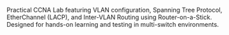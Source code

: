 Practical CCNA Lab featuring VLAN configuration, Spanning Tree Protocol, EtherChannel (LACP), and Inter-VLAN Routing using Router-on-a-Stick. Designed for hands-on learning and testing in multi-switch environments.
